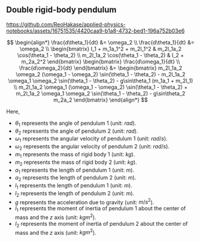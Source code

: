 ## Double rigid-body pendulum

https://github.com/ReoHakase/applied-physics-notebooks/assets/16751535/4420caa9-b1a8-4732-bed1-196a752b03e6

$$
\begin{align*}
\frac{d\theta_1}{dt} &= \omega_2 \\
\frac{d\theta_1}{dt} &= \omega_2 \\
\begin{bmatrix}
I_1 + m_1a_1^2 + m_2l_1^2 & m_2l_1a_2 \cos(\theta_1 - \theta_2) \\
m_2l_1a_2 \cos(\theta_1 - \theta_2) & I_2 + m_2a_2^2
\end{bmatrix}
\begin{bmatrix}
\frac{d\omega_1}{dt} \\
\frac{d\omega_2}{dt}
\end{bmatrix}
&=
\begin{bmatrix}
m_2l_1a_2 \omega_2 (\omega_1 - \omega_2) \sin(\theta_1 - \theta_2) - m_2l_1a_2 \omega_1 \omega_2 \sin(\theta_1 - \theta_2) - g\sin\theta_1 (m_1a_1 + m_2l_1) \\
m_2l_1a_2 \omega_1 (\omega_1 - \omega_2) \sin(\theta_1 - \theta_2) + m_2l_1a_2 \omega_1 \omega_2 \sin(\theta_1 - \theta_2) - g\sin\theta_2 m_2a_2
\end{bmatrix}
\end{align*}
$$

Here,
- $\theta_1$ represents the angle of pendulum 1 (unit: $rad$).
- $\theta_2$ represents the angle of pendulum 2 (unit: $rad$).
- $\omega_1$ represents the angular velocity of pendulum 1 (unit: $rad/s$).
- $\omega_2$ represents the angular velocity of pendulum 2 (unit: $rad/s$).
- $m_1$ represents the mass of rigid body 1 (unit: $kg$).
- $m_2$ represents the mass of rigid body 2 (unit: $kg$).
- $a_1$ represents the length of pendulum 1 (unit: $m$).
- $a_2$ represents the length of pendulum 2 (unit: $m$).
- $l_1$ represents the length of pendulum 1 (unit: $m$).
- $l_2$ represents the length of pendulum 2 (unit: $m$).
- $g$ represents the acceleration due to gravity (unit: $m/s^2$).
- $I_1$ represents the moment of inertia of pendulum 1 about the center of mass and the $z$ axis (unit: $kgm^2$).
- $I_2$ represents the moment of inertia of pendulum 2 about the center of mass and the $z$ axis (unit: $kgm^2$).
